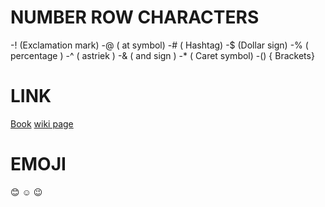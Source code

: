# NUMBER ROW CHARACTERS
-! (Exclamation mark)
-@ ( at symbol)
-# ( Hashtag)
-$ (Dollar sign)
-% ( percentage )
-^ ( astriek )
-& ( and sign ) 
-* ( Caret symbol)
-() { Brackets}
# LINK
[Book](https://gretchenrubin.com/books/the-happiness-project/)
[wiki page](https://en.wikipedia.org/wiki/The_Creator)

# EMOJI
:blush:   :relaxed:    :wink:
